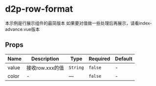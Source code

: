 # d2p-row-format

本示例是行展示组件的最简版本 如果要对值做一些处理后再展示，请看index-advance.vue版本

## Props

<!-- @vuese:d2p-row-format:props:start -->
|Name|Description|Type|Required|Default|
|---|---|---|---|---|
|value|接收row.xxx的值|`String`|`false`|-|
|color|-|—|`false`|-|

<!-- @vuese:d2p-row-format:props:end -->


